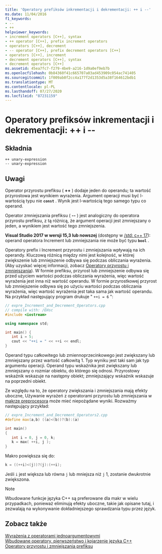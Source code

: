 ```yaml
---
title: 'Operatory prefiksów inkrementacji i dekrementacji: ++ i --'
ms.date: 11/04/2016
f1_keywords:
- --
- ++
helpviewer_keywords:
- increment operators [C++], syntax
- ++ operator [C++], prefix increment operators
- operators [C++], decrement
- -- operator [C++], prefix decrement operators [C++]
- operators [C++], increment
- decrement operators [C++], syntax
- decrement operators [C++]
ms.assetid: 45ea7fc7-f279-4be9-a216-1d9a0ef9eb7b
ms.openlocfilehash: 0b84360f41c665707a03ad453909c054ac741405
ms.sourcegitcommit: 1f009ab0f2cc4a177f2d1353d5a38f164612bdb1
ms.translationtype: MT
ms.contentlocale: pl-PL
ms.lasthandoff: 07/27/2020
ms.locfileid: "87231159"
---
```

# <a name="prefix-increment-and-decrement-operators--and---"></a>Operatory prefiksów inkrementacji i dekrementacji: ++ i --

## <a name="syntax"></a>Składnia

```
++ unary-expression
-- unary-expression
```

## <a name="remarks"></a>Uwagi

Operator przyrostu prefiksu ( **++** ) dodaje jeden do operandu; ta wartość przyrostowa jest wynikiem wyrażenia. Argument operacji musi być l-wartością typu nie **`const`** . Wynik jest l-wartością tego samego typu co operand.

Operator zmniejszania prefiksu ( **--** ) jest analogiczny do operatora przyrostu prefiksu, z tą różnicą, że argument operacji jest zmniejszany o jeden, a wynikiem jest wartość tego zmniejszenia.

**Visual Studio 2017 w wersji 15,3 lub nowszej** (dostępny w [/std: c++ 17](../build/reference/std-specify-language-standard-version.md)): operand operatora Increment lub zmniejszania nie może być typu **`bool`** .

Operatory prefix i Increment przyrostu i zmniejszania wpływają na ich operandy. Kluczową różnicą między nimi jest kolejność, w której zwiększenie lub zmniejszenie odbywa się podczas obliczania wyrażenia. (Aby uzyskać więcej informacji, zobacz [Operatory przyrostu i zmniejszania](../cpp/postfix-increment-and-decrement-operators-increment-and-decrement.md)). W formie prefiksu, przyrost lub zmniejszenie odbywa się przed użyciem wartości podczas obliczania wyrażenia, więc wartość wyrażenia jest inna niż wartość operandu. W formie przyrostkowej przyrost lub zmniejszenie odbywa się po użyciu wartości podczas obliczania wyrażenia, więc wartość wyrażenia jest taka sama jak wartość operandu. Na przykład następujący program drukuje " `++i = 6` ":

```cpp
// expre_Increment_and_Decrement_Operators.cpp
// compile with: /EHsc
#include <iostream>

using namespace std;

int main() {
   int i = 5;
   cout << "++i = " << ++i << endl;
}
```

Operand typu całkowitego lub zmiennoprzecinkowego jest zwiększany lub zmniejszany przez wartość całkowitą 1. Typ wyniku jest taki sam jak typ argumentu operacji. Operand typu wskaźnika jest zwiększany lub zmniejszany o rozmiar obiektu, do którego się odnosi. Przyrostowy wskaźnik wskazuje na następny obiekt; zmniejszający wskaźnik wskazuje na poprzedni obiekt.

Ze względu na to, że operatory zwiększania i zmniejszania mają efekty uboczne, Używanie wyrażeń z operatorami przyrostu lub zmniejszania w [makrze preprocesora](../preprocessor/macros-c-cpp.md) może mieć niepożądane wyniki. Rozważmy następujący przykład:

```cpp
// expre_Increment_and_Decrement_Operators2.cpp
#define max(a,b) ((a)<(b))?(b):(a)

int main()
{
   int i = 0, j = 0, k;
   k = max( ++i, j );
}
```

Makro powiększa się do:

```cpp
k = ((++i)<(j))?(j):(++i);
```

Jeśli `i` jest większa lub równa `j` lub mniejsza niż `j` 1, zostanie dwukrotnie zwiększona.

> [!NOTE]
> Wbudowane funkcje języka C++ są preferowane dla makr w wielu przypadkach, ponieważ eliminują efekty uboczne, takie jak opisane tutaj, i zezwalają na wykonywanie dokładniejszego sprawdzania typu przez język.

## <a name="see-also"></a>Zobacz także

[Wyrażenia z operatorami jednoargumentowymi](../cpp/expressions-with-unary-operators.md)<br/>
[Wbudowane operatory, pierwszeństwo i kojarzenie języka C++](../cpp/cpp-built-in-operators-precedence-and-associativity.md)<br/>
[Operatory przyrostu i zmniejszania prefiksu](../c-language/prefix-increment-and-decrement-operators.md)

